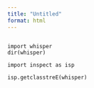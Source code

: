 ```yaml
---
title: "Untitled"
format: html
---
```


```{python}

import whisper
dir(whisper)

import inspect as isp

isp.getclasstreE(whisper)

```

```{python}


```
